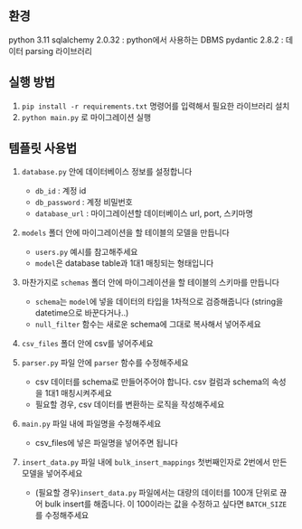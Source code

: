 ## 환경
python 3.11
sqlalchemy 2.0.32 : python에서 사용하는 DBMS
pydantic 2.8.2 : 데이터 parsing 라이브러리

## 실행 방법
1. `pip install -r requirements.txt` 명령어를 입력해서 필요한 라이브러리 설치
2. `python main.py` 로 마이그레이션 실행

## 템플릿 사용법

1. `database.py` 안에 데이터베이스 정보를 설정합니다
   - `db_id` : 계정 id
   - `db_password` : 계정 비밀번호
   - `database_url` : 마이그레이션할 데이터베이스 url, port, 스키마명

2. `models` 폴더 안에 마이그레이션을 할 테이블의 모델을 만듭니다
    - `users.py` 예시를 참고해주세요
    - `model`은 database table과 1대1 매칭되는 형태입니다

3. 마찬가지로 `schemas` 폴더 안에 마이그레이션을 할 테이블의 스키마를 만듭니다
    - `schema`는 `model`에 넣을 데이터의 타입을 1차적으로 검증해줍니다 (string을 datetime으로 바꾼다거나..)
    - `null_filter` 함수는 새로운 schema에 그대로 복사해서 넣어주세요

4. `csv_files` 폴더 안에 csv를 넣어주세요

5. `parser.py` 파일 안에 `parser` 함수를 수정해주세요
    - csv 데이터를 schema로 만들어주어야 합니다. csv 컬럼과 schema의 속성을 1대1 매칭시켜주세요
    - 필요할 경우, csv 데이터를 변환하는 로직을 작성해주세요

6. `main.py` 파일 내에 파일명을 수정해주세요
    - csv_files에 넣은 파일명을 넣어주면 됩니다

7. `insert_data.py` 파일 내에 `bulk_insert_mappings` 첫번째인자로 2번에서 만든 모델을 넣어주세요
   - (필요할 경우)`insert_data.py` 파일에서는 대량의 데이터를 100개 단위로 끊어 bulk insert를 해줍니다. 이 100이라는 값을 수정하고 싶다면 `BATCH_SIZE`를 수정해주세요